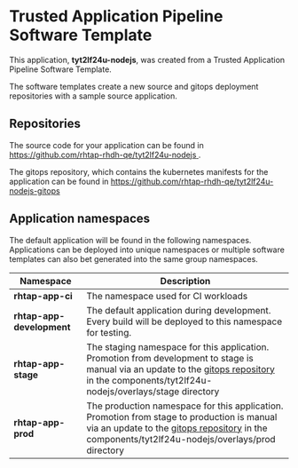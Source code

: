 # Trusted Application Pipeline Software Template

This application, **tyt2lf24u-nodejs**, was created from a Trusted Application Pipeline Software Template.

The software templates create a new source and gitops deployment repositories with a sample source application. 

## Repositories

The source code for your application can be found in [https://github.com/rhtap-rhdh-qe/tyt2lf24u-nodejs ](https://github.com/rhtap-rhdh-qe/tyt2lf24u-nodejs ).
 
The gitops repository, which contains the kubernetes manifests for the application can be found in 
[https://github.com/rhtap-rhdh-qe/tyt2lf24u-nodejs-gitops ](https://github.com/rhtap-rhdh-qe/tyt2lf24u-nodejs-gitops ) 

## Application namespaces 

The default application will be found in the following namespaces. Applications can be deployed into unique namespaces or multiple software templates can also bet generated into the same group namespaces.  

|  Namespace   |  Description   |  
| -------- | -------- |
| **rhtap-app-ci** | The namespace used for CI workloads |
| **rhtap-app-development** | The default application during development. Every build will be deployed to this namespace for testing. |
| **rhtap-app-stage** | The staging namespace for this application. Promotion from development to stage is manual via an update to the [gitops repository](https://github.com/rhtap-rhdh-qe/tyt2lf24u-nodejs-gitops ) in the components/tyt2lf24u-nodejs/overlays/stage directory |
| **rhtap-app-prod** | The production namespace for this application. Promotion from stage to production is manual via an update to the [gitops repository](https://github.com/rhtap-rhdh-qe/tyt2lf24u-nodejs-gitops ) in the components/tyt2lf24u-nodejs/overlays/prod directory |